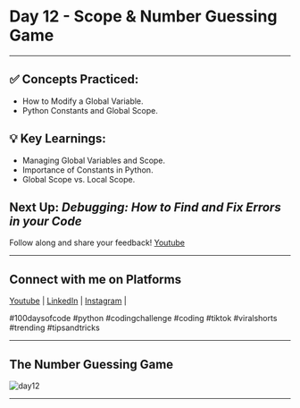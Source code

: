 # Day 12 - Scope & Number Guessing Game
---
## ✅ **Concepts Practiced:**

- How to Modify a Global Variable.
- Python Constants and Global Scope.

## 💡 **Key Learnings:**

- Managing Global Variables and Scope.
- Importance of Constants in Python.
- Global Scope vs. Local Scope.

## **Next Up:** *Debugging: How to Find and Fix Errors in your Code*

Follow along and share your feedback! 
[Youtube](https://www.youtube.com/@Tharun-AS)

---

## Connect with me on Platforms
[Youtube](https://www.youtube.com/@Tharun-AS) | 
[LinkedIn](https://www.linkedin.com/in/tharun-a-s-b45b8a2a8) | 
[Instagram](https://www.instagram.com/tharun_as_2005) | 

#100daysofcode #python #codingchallenge #coding #tiktok #viralshorts #trending #tipsandtricks

---

## The Number Guessing Game
![day12](https://user-images.githubusercontent.com/98851253/154565494-3c2e6fdc-8a28-4d63-90a3-41012d8c7f15.gif)

---
